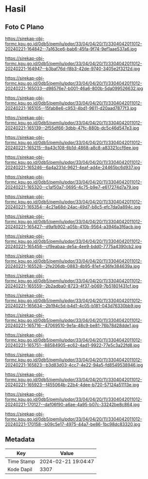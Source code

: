 # Hasil

## Foto C Plano

https://sirekap-obj-formc.kpu.go.id/0db5/pemilu/pdpr/33/04/04/20/11/3304042011012-20240221-164842--7a163ce6-bab6-45fa-9f74-9ef1aae537a6.jpg

https://sirekap-obj-formc.kpu.go.id/0db5/pemilu/pdpr/33/04/04/20/11/3304042011012-20240221-164947--b3baf76d-f8b3-42de-9740-3405e2f3212d.jpg

https://sirekap-obj-formc.kpu.go.id/0db5/pemilu/pdpr/33/04/04/20/11/3304042011012-20240221-165033--d98576e7-b001-46a6-800b-5da099526632.jpg

https://sirekap-obj-formc.kpu.go.id/0db5/pemilu/pdpr/33/04/04/20/11/3304042011012-20240221-165105--15fab8e6-c953-4bd1-9611-d20aad7877f3.jpg

https://sirekap-obj-formc.kpu.go.id/0db5/pemilu/pdpr/33/04/04/20/11/3304042011012-20240221-165139--2f55df66-3dbb-47fc-880b-dc5c46d547e3.jpg

https://sirekap-obj-formc.kpu.go.id/0db5/pemilu/pdpr/33/04/04/20/11/3304042011012-20240221-165215--9a43c108-6b1d-4868-a8c8-a83321ccf6ee.jpg

https://sirekap-obj-formc.kpu.go.id/0db5/pemilu/pdpr/33/04/04/20/11/3304042011012-20240221-165246--6a4a231d-9621-4eaf-ad4e-24465bc6d937.jpg

https://sirekap-obj-formc.kpu.go.id/0db5/pemilu/pdpr/33/04/04/20/11/3304042011012-20240221-165320--c1af50a7-0695-4c75-b9e7-e617274d7a79.jpg

https://sirekap-obj-formc.kpu.go.id/0db5/pemilu/pdpr/33/04/04/20/11/3304042011012-20240221-165354--4c21a68d-24ac-49d7-b8c5-efc7da0a894c.jpg

https://sirekap-obj-formc.kpu.go.id/0db5/pemilu/pdpr/33/04/04/20/11/3304042011012-20240221-165427--d9afb902-a05b-410b-9564-a3946a3f6acb.jpg

https://sirekap-obj-formc.kpu.go.id/0db5/pemilu/pdpr/33/04/04/20/11/3304042011012-20240221-165458--cf9eabaa-de5a-4ee9-bdd0-7775a4390cb2.jpg

https://sirekap-obj-formc.kpu.go.id/0db5/pemilu/pdpr/33/04/04/20/11/3304042011012-20240221-165528--2fe206db-0883-4b95-81ef-e36fe384639a.jpg

https://sirekap-obj-formc.kpu.go.id/0db5/pemilu/pdpr/33/04/04/20/11/3304042011012-20240221-165559--2b2adba0-8723-4f37-b069-7b51801431cf.jpg

https://sirekap-obj-formc.kpu.go.id/0db5/pemilu/pdpr/33/04/04/20/11/3304042011012-20240221-165634--2b194c5d-b4d1-4c05-b181-043d76330bb9.jpg

https://sirekap-obj-formc.kpu.go.id/0db5/pemilu/pdpr/33/04/04/20/11/3304042011012-20240221-165716--47069510-9e1a-48c9-be81-76b78d28dde1.jpg

https://sirekap-obj-formc.kpu.go.id/0db5/pemilu/pdpr/33/04/04/20/11/3304042011012-20240221-165751--88584905-ec62-4ad1-9922-77e5c3a22fd8.jpg

https://sirekap-obj-formc.kpu.go.id/0db5/pemilu/pdpr/33/04/04/20/11/3304042011012-20240221-165823--b3d83d03-4cc7-4e22-94a5-fd8549538946.jpg

https://sirekap-obj-formc.kpu.go.id/0db5/pemilu/pdpr/33/04/04/20/11/3304042011012-20240221-165923--f455064b-22b4-4dee-b720-57124a51113e.jpg

https://sirekap-obj-formc.kpu.go.id/0db5/pemilu/pdpr/33/04/04/20/11/3304042011012-20240221-170127--daf06f90-a6ae-4a95-b07c-33242be8c864.jpg

https://sirekap-obj-formc.kpu.go.id/0db5/pemilu/pdpr/33/04/04/20/11/3304042011012-20240221-170158--b09c5e17-4975-44a7-be86-1bc98dc83320.jpg


## Metadata

| Key        | Value               |
| ---------- | ------------------- |
| Time Stamp | 2024-02-21 19:04:47 |
| Kode Dapil | 3307                |



